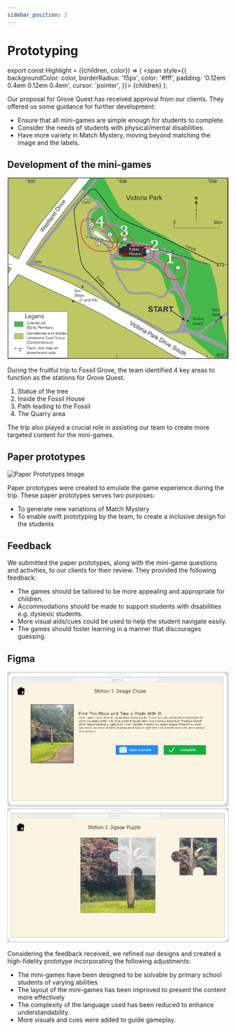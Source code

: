 ```yaml
---
sidebar_position: 3
---
```


# Prototyping

export const Highlight = ({children, color}) => (
<span
style={{
      backgroundColor: color,
      borderRadius: '15px',
      color: '#fff',
      padding: '0.12em 0.4em 0.12em 0.4em',
      cursor: 'pointer',
    }}>
{children}
</span>
);


Our proposal for Grove Quest has received approval from our clients. They offered us some guidance for further development:

- Ensure that all mini-games are  <Highlight color="#11a281">simple enough for students</Highlight> to complete.
- Consider the needs of <Highlight color="#11a281">students with physical/mental disabilities</Highlight>.
- Have more variety in Match Mystery, moving beyond matching the image and the labels.


## Development of the mini-games

![Fossil Grove Map Image](../../static/img/map.png)

During the fruitful trip to Fossil Grove, the team identified 4 key areas to function as the stations for Grove Quest:
1. Statue of the tree
2. Inside the Fossil House
3. Path leading to the Fossil
4. The Quarry area

The trip also played a crucial role in assisting our team to create more targeted content for the mini-games.

## Paper prototypes
![Paper Prototypes Image](../../static/img/paper_prototype.png)

Paper prototypes were created to emulate the game experience during the trip. These paper prototypes serves two purposes:
- To generate new variations of Match Mystery
- To enable <Highlight color="#11a281">swift prototyping</Highlight> by the team, to create a inclusive design for the students

## Feedback

We submitted the paper prototypes, along with the mini-game questions and activities, to our clients for their review. They provided the following feedback:

- The games should be tailored to be more appealing and appropriate for children.
- Accommodations should be made to <Highlight color="#11a281">support students with disabilities</Highlight> e.g. dyslexic students.
- <Highlight color="#11a281">More visual aids/cues</Highlight> could be used to help the student navigate easily.
- The games should foster learning in a manner that discourages guessing.

## Figma

![Figma Image Chase Image](../../static/img/figma_image_chase.png)
![Figma Jigsaw Puzzle Image](../../static/img/figma_jigsaw_puzzle.png)

Considering the feedback received, we refined our designs and created a high-fidelity prototype incorporating the following adjustments:

- The mini-games have been designed to be solvable by primary school students of varying abilities
- The <Highlight color="#11a281">layout of the mini-games has been improved</Highlight> to present the content more effectively
- The <Highlight color="#11a281">complexity of the language</Highlight> used has been <Highlight color="#11a281">reduced</Highlight> to enhance understandability.
- <Highlight color="#11a281">More visuals and cues</Highlight> were added to guide gameplay.

